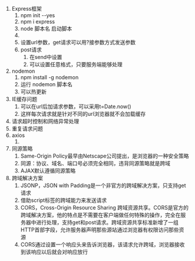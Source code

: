 1. Express框架
    1. npm init --yes
    2. npm i express
    3. node 脚本名 启动脚本
    4. 
    5. 设置url参数，get请求可以用?接参数方式发送参数
    6. post请求
        1. 在send中设置
        2. 可以设置任意格式，只要服务端能够处理
2. nodemon
    1. npm install -g nodemon
    2. 运行 nodemon 脚本名
    3. 可以热更新
3. IE缓存问题
    1. 可以在url后加请求参数，可以采用t=Date.now()
    2. 这样每次请求就是针对不同的url浏览器就不会加载缓存
4. 请求超时控制和网络异常处理
5. 重复请求问题
6. axios
    1. <script src="https://cdn.jsdelivr.net/npm/axios/dist/axios.min.js"></script>
    <script src="https://cdn.bootcdn.net/ajax/libs/axios/0.25.0/axios.js"></script>
7. 同源策略
    1. Same-Origin Policy最早由Netscape公司提出，是浏览器的一种安全策略
    2. 同源：协议、域名、端口号必须完全相同，违背同源策略就是跨域
    3. AJAX默认遵循同源策略
8. 跨域解决方案
    1. JSONP，JSON with Padding是一个非官方的跨域解决方案，只支持get请求
    2. 借助script标签的跨域能力来发送请求
    3. CORS，Cross-Origin Resource Sharing 跨域资源共享。CORS是官方的跨域解决方案，他的特点是不需要在客户端做任何特殊的操作，完全在服务器中进行处理，支持get和post请求。跨域资源共享标准新增了一组HTTP首部字段，允许服务器声明那些源站通过浏览器有权限访问那些资源
    4. CORS通过设置一个响应头来告诉浏览器，该请求允许跨域，浏览器接收到该响应以后就会对响应放行